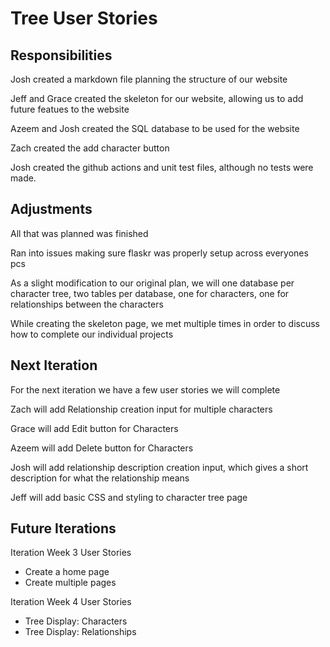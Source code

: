 # Tree User Stories

Responsibilities
-----------------------

Josh created a markdown file planning the structure of our website

Jeff and Grace created the skeleton for our website, allowing us to add future featues to the website

Azeem and Josh created the SQL database to be used for the website

Zach created the add character button

Josh created the github actions and unit test files, although no tests were made.


Adjustments
------------------------
All that was planned was finished

Ran into issues making sure flaskr was properly setup across everyones pcs

As a slight modification to our original plan, we will one database per character tree, two tables per database, one for characters, one for relationships between the characters

While creating the skeleton page, we met multiple times in order to discuss how to complete our individual projects


Next Iteration
------------------------
For the next iteration we have a few user stories we will complete

Zach will add Relationship creation input for multiple characters

Grace will add Edit button for Characters 

Azeem will add Delete button for Characters
 
Josh will add relationship description creation input, which gives a short description for what the relationship means
 
Jeff will add basic CSS and styling to character tree page
 


Future Iterations
-----------------------
Iteration Week 3 User Stories
 - Create a home page
 - Create multiple pages

Iteration Week 4 User Stories
 - Tree Display: Characters
 - Tree Display: Relationships
 



